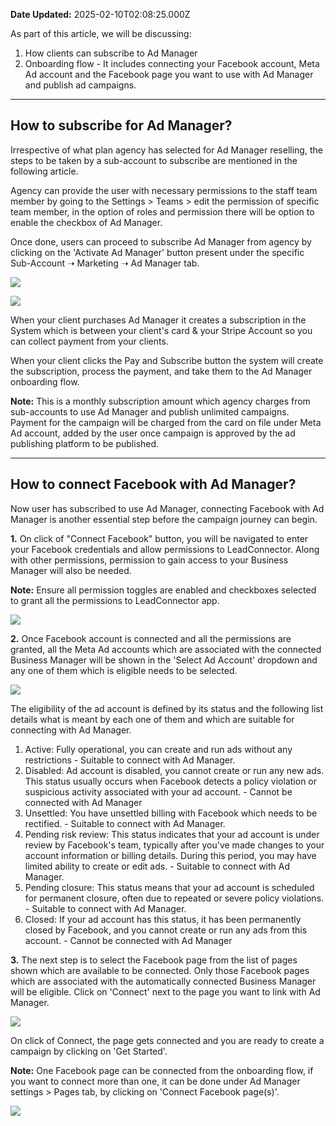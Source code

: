 **Date Updated:** 2025-02-10T02:08:25.000Z

As part of this article, we will be discussing:

  
1. How clients can subscribe to Ad Manager
2. Onboarding flow - It includes connecting your Facebook account, Meta Ad account and the Facebook page you want to use with Ad Manager and publish ad campaigns.

---

## **How to subscribe for Ad Manager?**

  
Irrespective of what plan agency has selected for Ad Manager reselling, the steps to be taken by a sub-account to subscribe are mentioned in the following article.

  
Agency can provide the user with necessary permissions to the staff team member by going to the Settings > Teams > edit the permission of specific team member, in the option of roles and permission there will be option to enable the checkbox of Ad Manager.  

Once done, users can proceed to subscribe Ad Manager from agency by clicking on the 'Activate Ad Manager' button present under the specific Sub-Account ➝ Marketing ➝ Ad Manager tab.

  
![](https://s3.amazonaws.com/cdn.freshdesk.com/data/helpdesk/attachments/production/155037533038/original/GngZjLzekYLfT51ayO8xxcrCt812Uf-oDA.png?1733085089)

  
![](https://s3.amazonaws.com/cdn.freshdesk.com/data/helpdesk/attachments/production/155030627096/original/yTiRPqdlA-zeELjJ45HHn9olk5bmTsF7qQ.jpeg?1723054790)

  
When your client purchases Ad Manager it creates a subscription in the System which is between your client's card & your Stripe Account so you can collect payment from your clients.

  
When your client clicks the Pay and Subscribe button the system will create the subscription, process the payment, and take them to the Ad Manager onboarding flow.

  
**Note:** This is a monthly subscription amount which agency charges from sub-accounts to use Ad Manager and publish unlimited campaigns. Payment for the campaign will be charged from the card on file under Meta Ad account, added by the user once campaign is approved by the ad publishing platform to be published.

  
[](https://help.gohighlevel.com/support/solutions/articles/155000002435-create-new-ad-campaign-in-ad-manager)**[](https://help.gohighlevel.com/support/solutions/articles/155000002435-create-new-ad-campaign-in-ad-manager)**

---

## **How to connect Facebook with Ad Manager?**

  
Now user has subscribed to use Ad Manager, connecting Facebook with Ad Manager is another essential step before the campaign journey can begin.

  
**1.** On click of "Connect Facebook" button, you will be navigated to enter your Facebook credentials and allow permissions to LeadConnector. Along with other permissions, permission to gain access to your Business Manager will also be needed.  
  
**Note:** Ensure all permission toggles are enabled and checkboxes selected to grant all the permissions to LeadConnector app.

  
![](https://s3.amazonaws.com/cdn.freshdesk.com/data/helpdesk/attachments/production/155041045021/original/-H-HScaWvVbc7ec-BdCJc6PFriOMTr41cA.png?1738749990)  

  
**2.** Once Facebook account is connected and all the permissions are granted, all the Meta Ad accounts which are associated with the connected Business Manager will be shown in the 'Select Ad Account' dropdown and any one of them which is eligible needs to be selected.

  
![](https://s3.amazonaws.com/cdn.freshdesk.com/data/helpdesk/attachments/production/155041045463/original/76C-BQaUST7QEb5vIjXWSrO6YbTalOB2lw.png?1738750254)  

  
The eligibility of the ad account is defined by its status and the following list details what is meant by each one of them and which are suitable for connecting with Ad Manager.

1. Active: Fully operational, you can create and run ads without any restrictions - Suitable to connect with Ad Manager.
2. Disabled: Ad account is disabled, you cannot create or run any new ads. This status usually occurs when Facebook detects a policy violation or suspicious activity associated with your ad account. - Cannot be connected with Ad Manager
3. Unsettled: You have unsettled billing with Facebook which needs to be rectified. - Suitable to connect with Ad Manager.
4. Pending risk review: This status indicates that your ad account is under review by Facebook's team, typically after you've made changes to your account information or billing details. During this period, you may have limited ability to create or edit ads. - Suitable to connect with Ad Manager.
5. Pending closure: This status means that your ad account is scheduled for permanent closure, often due to repeated or severe policy violations. - Suitable to connect with Ad Manager.
6. Closed: If your ad account has this status, it has been permanently closed by Facebook, and you cannot create or run any ads from this account. - Cannot be connected with Ad Manager

  
**3.** The next step is to select the Facebook page from the list of pages shown which are available to be connected. Only those Facebook pages which are associated with the automatically connected Business Manager will be eligible. Click on 'Connect' next to the page you want to link with Ad Manager.
  
  
![](https://s3.amazonaws.com/cdn.freshdesk.com/data/helpdesk/attachments/production/155041045480/original/lX1cfVSOXrYv4dL9d4D8ds56YrXIXBw7BQ.png?1738750270)

  
On click of Connect, the page gets connected and you are ready to create a campaign by clicking on 'Get Started'.
  
  
**Note:** One Facebook page can be connected from the onboarding flow, if you want to connect more than one, it can be done under Ad Manager settings > Pages tab, by clicking on 'Connect Facebook page(s)'.

  
![](https://s3.amazonaws.com/cdn.freshdesk.com/data/helpdesk/attachments/production/155030627095/original/sYdq9ioU7QuBjSJUYsJsstUJRDi8MSEbig.jpeg?1723054789)

  